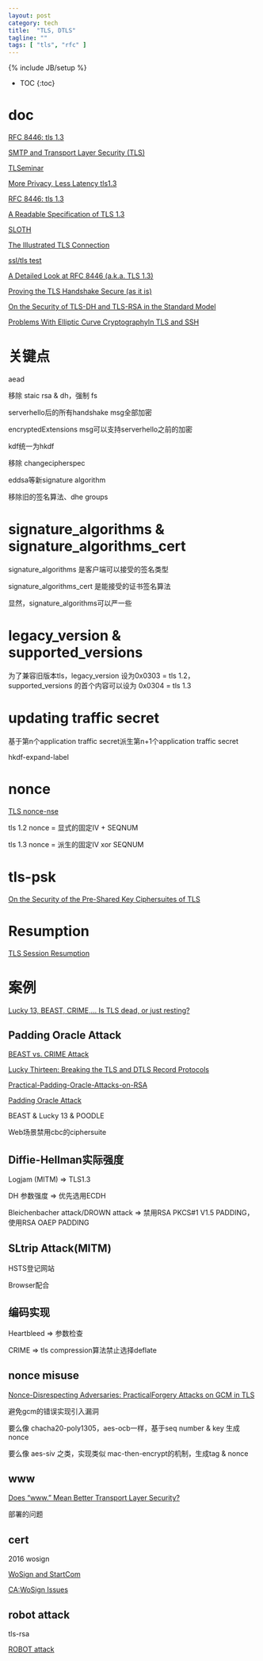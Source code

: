 ```yaml
---
layout: post
category: tech
title:  "TLS, DTLS"
tagline: ""
tags: [ "tls", "rfc" ] 
---
```

{% include JB/setup %}

* TOC
{:toc}

# doc

[RFC 8446: tls 1.3](https://tools.ietf.org/html/rfc8446)

[SMTP and Transport Layer Security (TLS)](https://www.fehcom.de/qmail/smtptls.html)

[TLSeminar](https://tlseminar.github.io/)

[More Privacy, Less Latency tls1.3](https://timtaubert.de/blog/2015/11/more-privacy-less-latency-improved-handshakes-in-tls-13/)

[RFC 8446: tls 1.3](https://tools.ietf.org/html/rfc8446)

[A Readable Specification of TLS 1.3 ](https://davidwong.fr/tls13/)

[SLOTH](https://www.mitls.org/pages/attacks/SLOTH)

[The Illustrated TLS Connection](https://tls.ulfheim.net/)

[ssl/tls test](https://browserleaks.com/ssl)

[A Detailed Look at RFC 8446 (a.k.a. TLS 1.3)](https://blog.cloudflare.com/rfc-8446-aka-tls-1-3/)

[Proving the TLS Handshake Secure (as it is)](https://hal.inria.fr/hal-01102229/document)

[On the Security of TLS-DH and TLS-RSA in the Standard Model](https://eprint.iacr.org/2013/367.pdf)

[Problems With Elliptic Curve CryptographyIn TLS and SSH](https://www.rochestersecurity.org/wp-content/uploads/2017/10/RSS2017-T2-Testa.pdf)

# 关键点

aead

移除 staic rsa & dh，强制 fs

serverhello后的所有handshake msg全部加密

encryptedExtensions msg可以支持serverhello之前的加密

kdf统一为hkdf

移除 changecipherspec

eddsa等新signature algorithm

移除旧的签名算法、dhe groups

# signature_algorithms & signature_algorithms_cert

signature_algorithms 是客户端可以接受的签名类型

signature_algorithms_cert 是能接受的证书签名算法

显然，signature_algorithms可以严一些

#  legacy_version & supported_versions

为了兼容旧版本tls，legacy_version 设为0x0303 = tls 1.2，supported_versions 的首个内容可以设为 0x0304 = tls 1.3

# updating traffic secret

基于第n个application traffic secret派生第n+1个application traffic secret

hkdf-expand-label

# nonce

[TLS nonce-nse](https://blog.cloudflare.com/tls-nonce-nse/)

tls 1.2  nonce = 显式的固定IV + SEQNUM

tls 1.3  nonce = 派生的固定IV xor  SEQNUM

# tls-psk

[On the Security of the Pre-Shared Key Ciphersuites of TLS](https://www.iacr.org/archive/pkc2014/83830158/83830158.pdf)

# Resumption

[TLS Session Resumption](https://ldapwiki.com/wiki/TLS%20Session%20Resumption)


# 案例

[Lucky 13, BEAST, CRIME,... Is TLS dead, or just resting?](https://www.ietf.org/proceedings/89/slides/slides-89-irtfopen-1.pdf)

## Padding Oracle Attack

[BEAST vs. CRIME Attack](https://resources.infosecinstitute.com/beast-vs-crime-attack/)

[Lucky Thirteen: Breaking the TLS and DTLS Record Protocols](https://www.ieee-security.org/TC/SP2013/papers/4977a526.pdf)

[Practical-Padding-Oracle-Attacks-on-RSA](http://secgroup.ext.dsi.unive.it/wp-content/uploads/2012/11/Practical-Padding-Oracle-Attacks-on-RSA.html)

[Padding Oracle Attack](https://shainer.github.io/crypto/matasano/2017/10/14/rsa-padding-oracle-attack.html)

BEAST & Lucky 13 & POODLE

Web场景禁用cbc的ciphersuite

##  Diffie-Hellman实际强度

Logjam (MITM) => TLS1.3

DH 参数强度 => 优先选用ECDH

Bleichenbacher attack/DROWN attack => 禁用RSA PKCS#1 V1.5 PADDING，使用RSA OAEP PADDING

## SLtrip Attack(MITM)

HSTS登记网站

Browser配合

## 编码实现

Heartbleed => 参数检查

CRIME => tls compression算法禁止选择deflate

## nonce misuse

[Nonce-Disrespecting Adversaries: PracticalForgery Attacks on GCM in TLS](https://eprint.iacr.org/2016/475.pdf)

避免gcm的错误实现引入漏洞

要么像 chacha20-poly1305，aes-ocb一样，基于seq number & key 生成nonce

要么像 aes-siv 之类，实现类似 mac-then-encrypt的机制，生成tag & nonce


## www 

[Does “www.” Mean Better Transport Layer Security?](https://eprint.iacr.org/2019/941.pdf)

部署的问题

## cert

2016 wosign

[WoSign and StartCom](https://s2.e15r.co/wp-content/uploads/sites/2/2017/01/WoSign-and-StartCom.pdf)

[CA:WoSign Issues](https://wiki.mozilla.org/CA:WoSign_Issues)


## robot attack

tls-rsa

[ROBOT attack](https://robotattack.org/)

